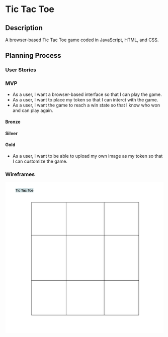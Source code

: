 # Tic Tac Toe

## Description

A browser-based Tic Tac Toe game coded in JavaScript, HTML, and CSS.

## Planning Process


### User Stories

### MVP
- As a user, I want a browser-based interface so that I can play the game.
- As a user, I want to place my token so that I can interct with the game.
- As a user, I want the game to reach a win state so that I know who won and can play again.

#### Bronze



#### Silver


#### Gold

- As a user, I want to be able to upload my own image as my token so that I can customize the game.


### Wireframes
![Tic Tac Toe initial screen](./Assets/wireframes-main.png)

